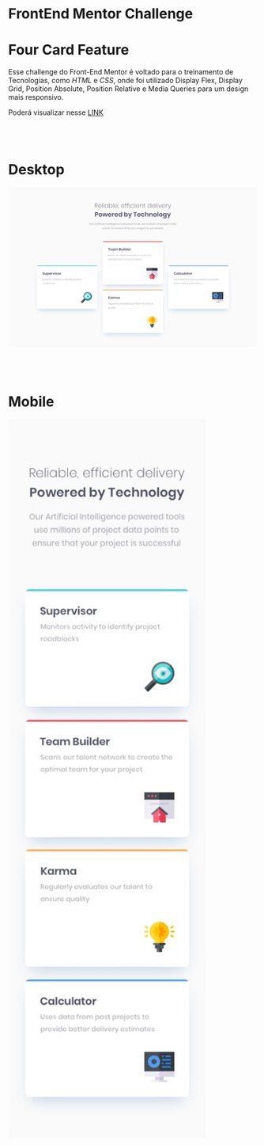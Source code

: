 # FrontEnd Mentor Challenge

# Four Card Feature

Esse challenge do Front-End Mentor é voltado para o treinamento de Tecnologias, como _HTML_ e _CSS_, onde foi utilizado Display Flex, Display Grid, Position Absolute, Position Relative e Media Queries para um design mais responsivo.

Poderá visualizar nesse <a target="_blank" href="https://thejrodrigues.github.io/Results-Summary/">LINK</a>
<br></br>
<br></br>

# Desktop

<img src="assets/design/desktop-design.jpg" alt="Tela da estilização Desktop" width="800px">
<br></br>
<br></br>

# Mobile

<img src="assets/design/mobile-design.jpg" alt="Tela da estilização Desktop" width="400px">
